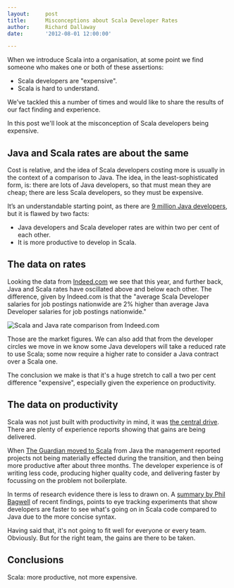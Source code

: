 ```yaml
---
layout:     post
title:      Misconceptions about Scala Developer Rates
author:     Richard Dallaway
date:       '2012-08-01 12:00:00'

---
```


When we introduce Scala into a organisation, at some point we find someone who makes one or both of these assertions:

* Scala developers are "expensive".
* Scala is hard to understand.

We’ve tackled this a number of times and would like to share the results of our fact finding and experience.

In this post we'll look at the misconception of Scala developers being expensive.

<!-- break -->

## Java and Scala rates are about the same

Cost is relative, and the idea of Scala developers costing more is usually in the context of a comparison to Java. The idea, in the least-sophisticated form, is: there are lots of Java developers, so that must mean they are cheap; there are less Scala developers, so they must be expensive.

It’s an understandable starting point, as there are [9 million Java developers](http://jaxenter.com/how-many-java-developers-are-there-10462.html), but it is flawed by two facts:

* Java developers and Scala developer rates are within two per cent of each other.
* It is more productive to develop in Scala.

## The data on rates

Looking the data from [Indeed.com](http://indeed.com) we see that this year, and further back, Java and Scala rates have oscillated above and below each other. The difference, given by Indeed.com is that the "average Scala Developer salaries for job postings nationwide are 2% higher than average Java Developer salaries for job postings nationwide."

![Scala and Java rate comparison from Indeed.com](/static/images/posts/2012-08-01-rate-trends.png "Scala and Java rate comparison from Indeed.com")

Those are the market figures.  We can also add that from the developer circles we move in we know some Java developers will take a reduced rate to use Scala; some now require a higher rate to consider a Java contract over a Scala one.

The conclusion we make is that it's a huge stretch to call a two per cent difference "expensive", especially given the experience on productivity.

## The data on productivity

Scala was not just built with productivity in mind, it was [the central drive](http://blog.typesafe.com/why-scala). There are plenty of experience reports showing that gains are being delivered.

When [The Guardian moved to Scala](http://skillsmatter.com/podcast/scala/how-we-mostly-moved-from-java-to-scala) from Java the management reported projects not being materially effected during the transition, and then being more productive after about three months. The developer experience is of writing less code, producing higher quality code, and delivering faster by focussing on the problem not boilerplate.

In terms of research evidence there is less to drawn on. A [summary by Phil Bagwell](http://www.scala-lang.org/node/3069) of recent findings, points to eye tracking experiments that show developers are faster to see what's going on in Scala code compared to Java due to the more concise syntax.

Having said that, it's not going to fit well for everyone or every team. Obviously. But for the right team, the gains are there to be taken.


## Conclusions

Scala: more productive, not more expensive.
